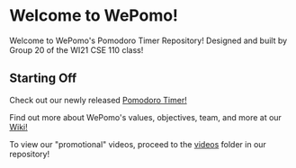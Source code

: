# Welcome to WePomo!
Welcome to WePomo's Pomodoro Timer Repository! Designed and built by Group 20 of the WI21 CSE 110 class!

## Starting Off

Check out our newly released [Pomodoro Timer!](https://xlmentx.github.io/wePomo/)

Find out more about WePomo's values, objectives, team, and more at our [Wiki!](https://github.com/xlmentx/wePomo/wiki/Welcome-to-WePomo!)

To view our "promotional" videos, proceed to the [videos](https://xlmentx.github.io/wePomo/tree/main/admin/videos) folder in our repository!
